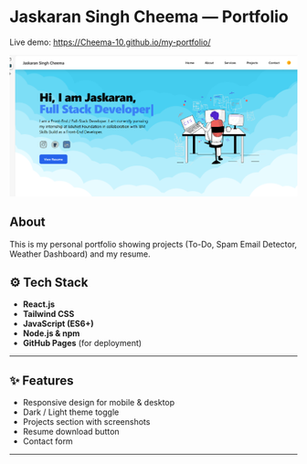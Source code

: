 
# Jaskaran Singh Cheema — Portfolio

Live demo: https://Cheema-10.github.io/my-portfolio/

![Portfolio Screenshot](public/portfolio-screenshot.png)

## About
This is my personal portfolio showing projects (To-Do, Spam Email Detector, Weather Dashboard) and my resume.

## ⚙️ Tech Stack  

- **React.js**  
- **Tailwind CSS**  
- **JavaScript (ES6+)**  
- **Node.js & npm**  
- **GitHub Pages** (for deployment)  

---

## ✨ Features  

- Responsive design for mobile & desktop  
- Dark / Light theme toggle  
- Projects section with screenshots  
- Resume download button  
- Contact form  

---


